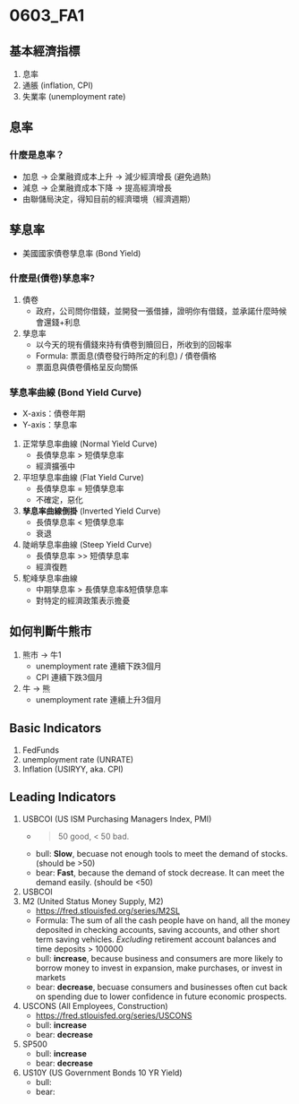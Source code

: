 # 0603_FA1
## 基本經濟指標
1. 息率
2. 通脹 (inflation, CPI)
3. 失業率 (unemployment rate)

## 息率
### 什麼是息率？
* 加息 -> 企業融資成本上升 -> 減少經濟增長 (避免過熱)
* 減息 -> 企業融資成本下降 -> 提高經濟增長
* 由聯儲局決定，得知目前的經濟環境（經濟週期）

## 孳息率
* 美國國家債卷孳息率 (Bond Yield)
### 什麼是(債卷)孳息率?
1. 債卷
	* 政府，公司問你借錢，並開發一張借據，證明你有借錢，並承諾什麼時候會還錢+利息
2. 孳息率
	* 以今天的現有價錢來持有債卷到贖回日，所收到的回報率
	* Formula: 票面息(債卷發行時所定的利息) / 債卷價格
	* 票面息與債卷價格呈反向關係
### 孳息率曲線 (Bond Yield Curve)
* X-axis：債卷年期
* Y-axis：孳息率
1. 正常孳息率曲線 (Normal Yield Curve)
	* 長債孳息率 > 短債孳息率
	* 經濟擴張中
2. 平坦孳息率曲線 (Flat Yield Curve)
	* 長債孳息率 = 短債孳息率
	* 不確定，惡化
3. **孳息率曲線倒掛** (Inverted Yield Curve)
	* 長債孳息率 < 短債孳息率
	* 衰退
4. 陡峭孳息率曲線 (Steep Yield Curve)
	* 長債孳息率 >> 短債孳息率
	* 經濟復甦
5. 駝峰孳息率曲線
	* 中期孳息率 > 長債孳息率&短債孳息率
	* 對特定的經濟政策表示擔憂

## 如何判斷牛熊市
1. 熊市 -> 牛1
	* unemployment rate 連續下跌3個月
	* CPI 連續下跌3個月
2. 牛 -> 熊
	* unemployment rate 連續上升3個月


## Basic Indicators
1. FedFunds
2. unemployment rate (UNRATE)
3. Inflation (USIRYY, aka. CPI)

## Leading Indicators
1. USBCOI (US ISM Purchasing Managers Index, PMI)
	* > 50 good, < 50 bad.
	* bull: **Slow**, becuase not enough tools to meet the demand of stocks. (should be >50)
	* bear: **Fast**, because the demand of stock decrease. It can meet the demand easily. (should be <50)
2. USBCOI 
3. M2 (United Status Money Supply, M2)
	* https://fred.stlouisfed.org/series/M2SL
	* Formula: The sum of all the cash people have on hand, all the money deposited in checking accounts, saving accounts, and other short term saving vehicles. *Excluding* retirement account balances and time deposits > 100000
	* bull: **increase**, because business and consumers are more likely to borrow money to invest in expansion, make purchases, or invest in markets
	* bear: **decrease**, becuase consumers and businesses often cut back on spending due to lower confidence in future economic prospects.
4. USCONS (All Employees, Construction)
	* https://fred.stlouisfed.org/series/USCONS
	* bull: **increase**
	* bear: **decrease**
5. SP500 
	* bull: **increase**
	* bear: **decrease**
6. US10Y (US Government Bonds 10 YR Yield)
	* bull: 
	* bear: 